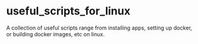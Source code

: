 # useful_scripts_for_linux

A collection of useful scripts range from installing apps, setting up docker, or building docker images, etc on linux.
